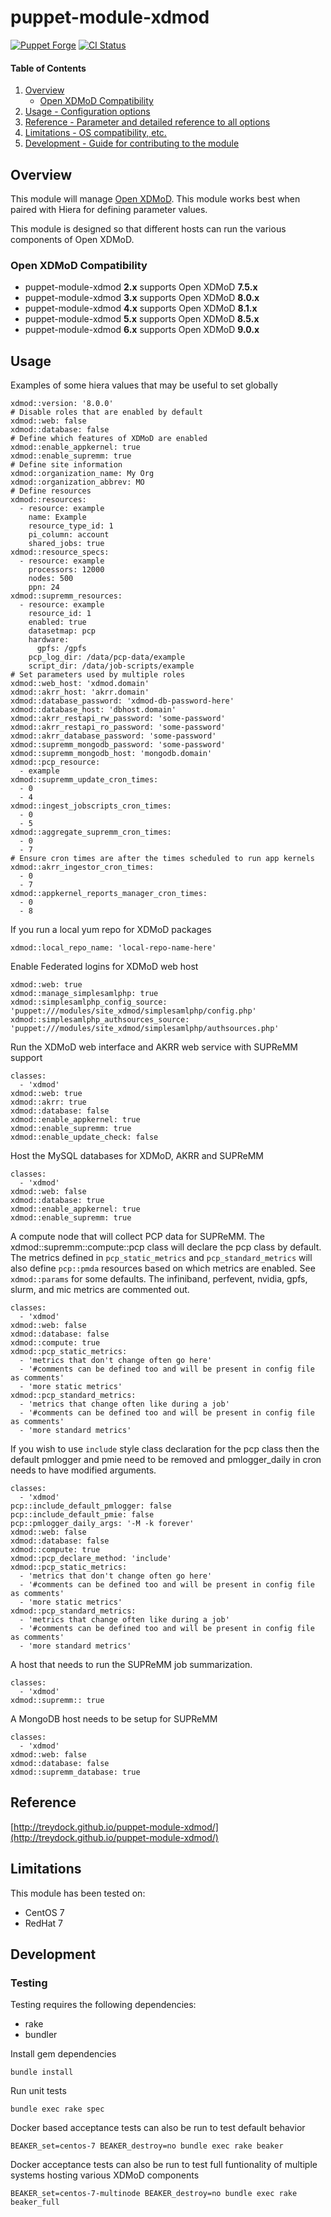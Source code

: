 # puppet-module-xdmod

[![Puppet Forge](http://img.shields.io/puppetforge/v/treydock/xdmod.svg)](https://forge.puppetlabs.com/treydock/xdmod)
[![CI Status](https://github.com/treydock/puppet-module-xdmod/workflows/CI/badge.svg?branch=master)](https://github.com/treydock/puppet-module-xdmod/actions?query=workflow%3ACI)


#### Table of Contents

1. [Overview](#overview)
    * [Open XDMoD Compatibility](#open-xdmod-compatibility)
2. [Usage - Configuration options](#usage)
3. [Reference - Parameter and detailed reference to all options](#reference)
4. [Limitations - OS compatibility, etc.](#limitations)
5. [Development - Guide for contributing to the module](#development)

## Overview

This module will manage [Open XDMoD](http://xdmod.sourceforge.net/).  This module works best when paired with Hiera for defining parameter values.

This module is designed so that different hosts can run the various components of Open XDMoD.

### Open XDMoD Compatibility

* puppet-module-xdmod **2.x** supports Open XDMoD **7.5.x**
* puppet-module-xdmod **3.x** supports Open XDMoD **8.0.x**
* puppet-module-xdmod **4.x** supports Open XDMoD **8.1.x**
* puppet-module-xdmod **5.x** supports Open XDMoD **8.5.x**
* puppet-module-xdmod **6.x** supports Open XDMoD **9.0.x**

## Usage

Examples of some hiera values that may be useful to set globally

    xdmod::version: '8.0.0'
    # Disable roles that are enabled by default
    xdmod::web: false
    xdmod::database: false
    # Define which features of XDMoD are enabled
    xdmod::enable_appkernel: true
    xdmod::enable_supremm: true
    # Define site information
    xdmod::organization_name: My Org
    xdmod::organization_abbrev: MO
    # Define resources
    xdmod::resources:
      - resource: example
        name: Example
        resource_type_id: 1
        pi_column: account
        shared_jobs: true
    xdmod::resource_specs:
      - resource: example
        processors: 12000
        nodes: 500
        ppn: 24
    xdmod::supremm_resources:
      - resource: example
        resource_id: 1
        enabled: true
        datasetmap: pcp
        hardware:
          gpfs: /gpfs
        pcp_log_dir: /data/pcp-data/example
        script_dir: /data/job-scripts/example
    # Set parameters used by multiple roles
    xdmod::web_host: 'xdmod.domain'
    xdmod::akrr_host: 'akrr.domain'
    xdmod::database_password: 'xdmod-db-password-here'
    xdmod::database_host: 'dbhost.domain'
    xdmod::akrr_restapi_rw_password: 'some-password'
    xdmod::akrr_restapi_ro_password: 'some-password'
    xdmod::akrr_database_password: 'some-password'
    xdmod::supremm_mongodb_password: 'some-password'
    xdmod::supremm_mongodb_host: 'mongodb.domain'
    xdmod::pcp_resource:
      - example
    xdmod::supremm_update_cron_times:
      - 0
      - 4
    xdmod::ingest_jobscripts_cron_times:
      - 0
      - 5
    xdmod::aggregate_supremm_cron_times:
      - 0
      - 7
    # Ensure cron times are after the times scheduled to run app kernels
    xdmod::akrr_ingestor_cron_times:
      - 0
      - 7
    xdmod::appkernel_reports_manager_cron_times:
      - 0
      - 8

If you run a local yum repo for XDMoD packages

    xdmod::local_repo_name: 'local-repo-name-here'

Enable Federated logins for XDMoD web host

    xdmod::web: true
    xdmod::manage_simplesamlphp: true
    xdmod::simplesamlphp_config_source: 'puppet:///modules/site_xdmod/simplesamlphp/config.php'
    xdmod::simplesamlphp_authsources_source: 'puppet:///modules/site_xdmod/simplesamlphp/authsources.php'

Run the XDMoD web interface and AKRR web service with SUPReMM support

    classes:
      - 'xdmod'
    xdmod::web: true
    xdmod::akrr: true
    xdmod::database: false
    xdmod::enable_appkernel: true
    xdmod::enable_supremm: true
    xdmod::enable_update_check: false

Host the MySQL databases for XDMoD, AKRR and SUPReMM

    classes:
      - 'xdmod'
    xdmod::web: false
    xdmod::database: true
    xdmod::enable_appkernel: true
    xdmod::enable_supremm: true

A compute node that will collect PCP data for SUPReMM.  The xdmod::supremm::compute::pcp class will declare the pcp class by default.  The metrics defined in `pcp_static_metrics` and `pcp_standard_metrics` will also define `pcp::pmda` resources based on which metrics are enabled.  See `xdmod::params` for some defaults.  The infiniband, perfevent, nvidia, gpfs, slurm, and mic metrics are commented out.

    classes:
      - 'xdmod'
    xdmod::web: false
    xdmod::database: false
    xdmod::compute: true
    xdmod::pcp_static_metrics:
      - 'metrics that don't change often go here'
      - '#comments can be defined too and will be present in config file as comments'
      - 'more static metrics'
    xdmod::pcp_standard_metrics:
      - 'metrics that change often like during a job'
      - '#comments can be defined too and will be present in config file as comments'
      - 'more standard metrics'

If you wish to use `include` style class declaration for the pcp class then the default pmlogger and pmie need to be removed and pmlogger_daily in cron needs to have modified arguments.

    classes:
      - 'xdmod'
    pcp::include_default_pmlogger: false
    pcp::include_default_pmie: false
    pcp::pmlogger_daily_args: '-M -k forever'
    xdmod::web: false
    xdmod::database: false
    xdmod::compute: true
    xdmod::pcp_declare_method: 'include'
    xdmod::pcp_static_metrics:
      - 'metrics that don't change often go here'
      - '#comments can be defined too and will be present in config file as comments'
      - 'more static metrics'
    xdmod::pcp_standard_metrics:
      - 'metrics that change often like during a job'
      - '#comments can be defined too and will be present in config file as comments'
      - 'more standard metrics'

A host that needs to run the SUPReMM job summarization.

    classes:
      - 'xdmod'
    xdmod::supremm:: true

A MongoDB host needs to be setup for SUPReMM

    classes:
      - 'xdmod'
    xdmod::web: false
    xdmod::database: false
    xdmod::supremm_database: true

## Reference

[http://treydock.github.io/puppet-module-xdmod/](http://treydock.github.io/puppet-module-xdmod/)

## Limitations

This module has been tested on:

* CentOS 7
* RedHat 7

## Development

### Testing

Testing requires the following dependencies:

* rake
* bundler

Install gem dependencies

    bundle install

Run unit tests

    bundle exec rake spec

Docker based acceptance tests can also be run to test default behavior

    BEAKER_set=centos-7 BEAKER_destroy=no bundle exec rake beaker

Docker acceptance tests can also be run to test full funtionality of multiple systems hosting various XDMoD components

    BEAKER_set=centos-7-multinode BEAKER_destroy=no bundle exec rake beaker_full
